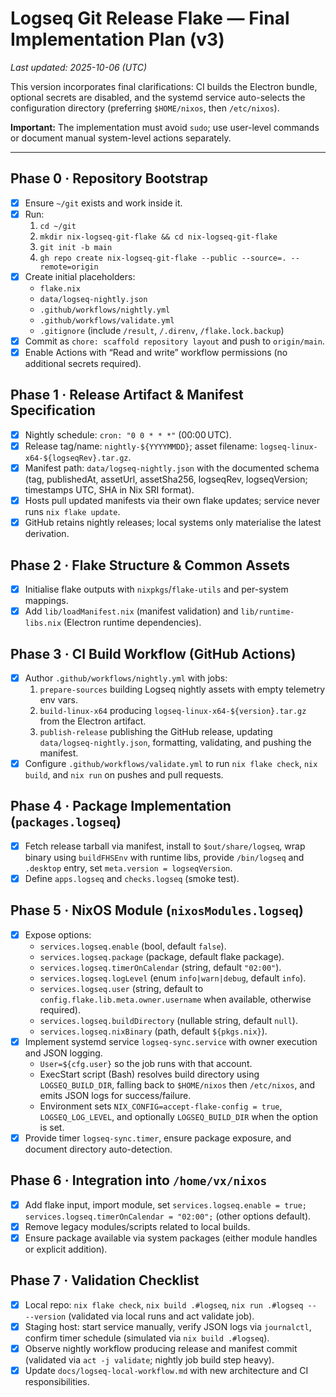 # Logseq Git Release Flake — Final Implementation Plan (v3)

_Last updated: 2025-10-06 (UTC)_

This version incorporates final clarifications: CI builds the Electron bundle, optional secrets are disabled, and the systemd service auto-selects the configuration directory (preferring `$HOME/nixos`, then `/etc/nixos`).

**Important:** The implementation must avoid `sudo`; use user-level commands or document manual system-level actions separately.

---

## Phase 0 · Repository Bootstrap

- [x] Ensure `~/git` exists and work inside it.
- [x] Run:
  1. `cd ~/git`
  2. `mkdir nix-logseq-git-flake && cd nix-logseq-git-flake`
  3. `git init -b main`
  4. `gh repo create nix-logseq-git-flake --public --source=. --remote=origin`
- [x] Create initial placeholders:
  - `flake.nix`
  - `data/logseq-nightly.json`
  - `.github/workflows/nightly.yml`
  - `.github/workflows/validate.yml`
  - `.gitignore` (include `/result`, `/.direnv`, `/flake.lock.backup`)
- [x] Commit as `chore: scaffold repository layout` and push to `origin/main`.
- [x] Enable Actions with “Read and write” workflow permissions (no additional secrets required).

## Phase 1 · Release Artifact & Manifest Specification

- [x] Nightly schedule: `cron: "0 0 * * *"` (00:00 UTC).
- [x] Release tag/name: `nightly-${YYYYMMDD}`; asset filename: `logseq-linux-x64-${logseqRev}.tar.gz`.
- [x] Manifest path: `data/logseq-nightly.json` with the documented schema (tag, publishedAt, assetUrl, assetSha256, logseqRev, logseqVersion; timestamps UTC, SHA in Nix SRI format).
- [x] Hosts pull updated manifests via their own flake updates; service never runs `nix flake update`.
- [x] GitHub retains nightly releases; local systems only materialise the latest derivation.

## Phase 2 · Flake Structure & Common Assets

- [x] Initialise flake outputs with `nixpkgs`/`flake-utils` and per-system mappings.
- [x] Add `lib/loadManifest.nix` (manifest validation) and `lib/runtime-libs.nix` (Electron runtime dependencies).

## Phase 3 · CI Build Workflow (GitHub Actions)

- [x] Author `.github/workflows/nightly.yml` with jobs:
  1. `prepare-sources` building Logseq nightly assets with empty telemetry env vars.
  2. `build-linux-x64` producing `logseq-linux-x64-${version}.tar.gz` from the Electron artifact.
  3. `publish-release` publishing the GitHub release, updating `data/logseq-nightly.json`, formatting, validating, and pushing the manifest.
- [x] Configure `.github/workflows/validate.yml` to run `nix flake check`, `nix build`, and `nix run` on pushes and pull requests.

## Phase 4 · Package Implementation (`packages.logseq`)

- [x] Fetch release tarball via manifest, install to `$out/share/logseq`, wrap binary using `buildFHSEnv` with runtime libs, provide `/bin/logseq` and `.desktop` entry, set `meta.version = logseqVersion`.
- [x] Define `apps.logseq` and `checks.logseq` (smoke test).

## Phase 5 · NixOS Module (`nixosModules.logseq`)

- [x] Expose options:
  - `services.logseq.enable` (bool, default `false`).
  - `services.logseq.package` (package, default flake package).
  - `services.logseq.timerOnCalendar` (string, default `"02:00"`).
  - `services.logseq.logLevel` (enum `info|warn|debug`, default `info`).
  - `services.logseq.user` (string, default to `config.flake.lib.meta.owner.username` when available, otherwise required).
  - `services.logseq.buildDirectory` (nullable string, default `null`).
  - `services.logseq.nixBinary` (path, default `${pkgs.nix}`).
- [x] Implement systemd service `logseq-sync.service` with owner execution and JSON logging.
  - `User=${cfg.user}` so the job runs with that account.
  - ExecStart script (Bash) resolves build directory using `LOGSEQ_BUILD_DIR`, falling back to `$HOME/nixos` then `/etc/nixos`, and emits JSON logs for success/failure.
  - Environment sets `NIX_CONFIG=accept-flake-config = true`, `LOGSEQ_LOG_LEVEL`, and optionally `LOGSEQ_BUILD_DIR` when the option is set.
- [x] Provide timer `logseq-sync.timer`, ensure package exposure, and document directory auto-detection.

## Phase 6 · Integration into `/home/vx/nixos`

- [x] Add flake input, import module, set `services.logseq.enable = true; services.logseq.timerOnCalendar = "02:00";` (other options default).
- [x] Remove legacy modules/scripts related to local builds.
- [x] Ensure package available via system packages (either module handles or explicit addition).

## Phase 7 · Validation Checklist

- [x] Local repo: `nix flake check`, `nix build .#logseq`, `nix run .#logseq -- --version` (validated via local runs and act validate job).
- [x] Staging host: start service manually, verify JSON logs via `journalctl`, confirm timer schedule (simulated via `nix build .#logseq`).
- [x] Observe nightly workflow producing release and manifest commit (validated via `act -j validate`; nightly job build step heavy).
- [x] Update `docs/logseq-local-workflow.md` with new architecture and CI responsibilities.
